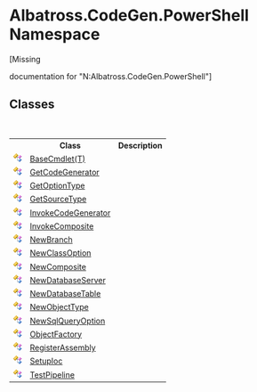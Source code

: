 # Albatross.CodeGen.PowerShell Namespace
 

\[Missing <summary> documentation for "N:Albatross.CodeGen.PowerShell"\]


## Classes
&nbsp;<table><tr><th></th><th>Class</th><th>Description</th></tr><tr><td>![Public class](media/pubclass.gif "Public class")</td><td><a href="19A92775">BaseCmdlet(T)</a></td><td /></tr><tr><td>![Public class](media/pubclass.gif "Public class")</td><td><a href="38CA404C">GetCodeGenerator</a></td><td /></tr><tr><td>![Public class](media/pubclass.gif "Public class")</td><td><a href="B01BF27C">GetOptionType</a></td><td /></tr><tr><td>![Public class](media/pubclass.gif "Public class")</td><td><a href="3CCAC8E3">GetSourceType</a></td><td /></tr><tr><td>![Public class](media/pubclass.gif "Public class")</td><td><a href="5DFAD4E0">InvokeCodeGenerator</a></td><td /></tr><tr><td>![Public class](media/pubclass.gif "Public class")</td><td><a href="89A677FB">InvokeComposite</a></td><td /></tr><tr><td>![Public class](media/pubclass.gif "Public class")</td><td><a href="7BDF091D">NewBranch</a></td><td /></tr><tr><td>![Public class](media/pubclass.gif "Public class")</td><td><a href="8D73D528">NewClassOption</a></td><td /></tr><tr><td>![Public class](media/pubclass.gif "Public class")</td><td><a href="4F5EA508">NewComposite</a></td><td /></tr><tr><td>![Public class](media/pubclass.gif "Public class")</td><td><a href="508A37D2">NewDatabaseServer</a></td><td /></tr><tr><td>![Public class](media/pubclass.gif "Public class")</td><td><a href="EF1BF00F">NewDatabaseTable</a></td><td /></tr><tr><td>![Public class](media/pubclass.gif "Public class")</td><td><a href="64D0C3D1">NewObjectType</a></td><td /></tr><tr><td>![Public class](media/pubclass.gif "Public class")</td><td><a href="F5E02CF2">NewSqlQueryOption</a></td><td /></tr><tr><td>![Public class](media/pubclass.gif "Public class")</td><td><a href="A395EE45">ObjectFactory</a></td><td /></tr><tr><td>![Public class](media/pubclass.gif "Public class")</td><td><a href="5F06E40">RegisterAssembly</a></td><td /></tr><tr><td>![Public class](media/pubclass.gif "Public class")</td><td><a href="CA332622">SetupIoc</a></td><td /></tr><tr><td>![Public class](media/pubclass.gif "Public class")</td><td><a href="5F3986D3">TestPipeline</a></td><td /></tr></table>&nbsp;
